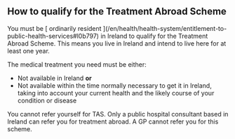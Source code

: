 ##  How to qualify for the Treatment Abroad Scheme

You must be [ ordinarily resident ](/en/health/health-system/entitlement-to-
public-health-services#l0b797) in Ireland to qualify for the Treatment Abroad
Scheme. This means you live in Ireland and intend to live here for at least
one year.

The medical treatment you need must be either:

  * Not available in Ireland **or**
  * Not available within the time normally necessary to get it in Ireland, taking into account your current health and the likely course of your condition or disease 

You cannot refer yourself for TAS. Only a public hospital consultant based in
Ireland can refer you for treatment abroad. A GP cannot refer you for this
scheme.
